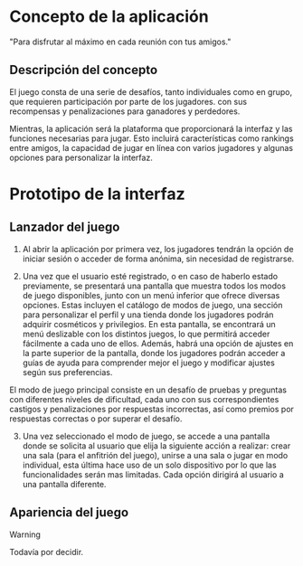 # Concepto de la aplicación
"Para disfrutar al máximo en cada reunión con tus amigos."

## Descripción del concepto
El juego consta de una serie de desafíos, tanto individuales como en grupo, que requieren participación por parte de los jugadores. con sus recompensas y penalizaciones para ganadores y perdedores.

Mientras, la aplicación será la plataforma que proporcionará la interfaz y las funciones necesarias para jugar. Esto incluirá características como rankings entre amigos, la capacidad de jugar en línea con varios jugadores y algunas opciones para personalizar la interfaz.

# Prototipo de la interfaz
## Lanzador del juego
1. Al abrir la aplicación por primera vez, los jugadores tendrán la opción de iniciar sesión o acceder de forma anónima, sin necesidad de registrarse.

2. Una vez que el usuario esté registrado, o en caso de haberlo estado previamente, se presentará una pantalla que muestra todos los modos de juego disponibles, junto con un menú inferior que ofrece diversas opciones. Estas incluyen el catálogo de modos de juego, una sección para personalizar el perfil y una tienda donde los jugadores podrán adquirir cosméticos y privilegios. En esta pantalla, se encontrará un menú deslizable con los distintos juegos, lo que permitirá acceder fácilmente a cada uno de ellos. Además, habrá una opción de ajustes en la parte superior de la pantalla, donde los jugadores podrán acceder a guías de ayuda para comprender mejor el juego y modificar ajustes según sus preferencias.

El modo de juego principal consiste en un desafío de pruebas y preguntas con diferentes niveles de dificultad, cada uno con sus correspondientes castigos y penalizaciones por respuestas incorrectas, así como premios por respuestas correctas o por superar el desafío.

3. Una vez seleccionado el modo de juego, se accede a una pantalla donde se solicita al usuario que elija la siguiente acción a realizar: crear una sala (para el anfitrión del juego), unirse a una sala o jugar en modo individual, esta última hace uso de un solo dispositivo por lo que las funcionalidades serán mas limitadas. Cada opción dirigirá al usuario a una pantalla diferente.

## Apariencia del juego
> [!WARNING]
> Todavía por decidir.
